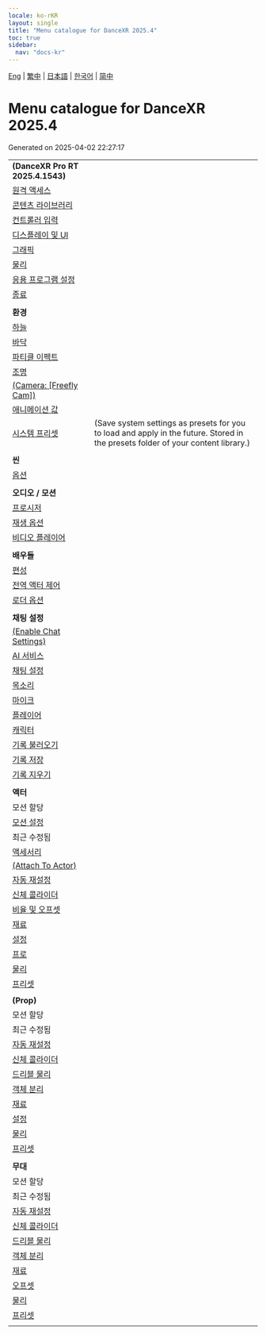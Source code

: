 ```yaml
---
locale: ko-rKR
layout: single
title: "Menu catalogue for DanceXR 2025.4"
toc: true
sidebar:
  nav: "docs-kr"
---
```


[Eng](/dancexr/menu/2025.4/menu) | [繁中](/tw/dancexr/menu/2025.4/menu) | [日本語](/jp/dancexr/menu/2025.4/menu) | [한국어](/kr/dancexr/menu/2025.4/menu) | [简中](/zh/dancexr/menu/2025.4/menu)

# Menu catalogue for DanceXR 2025.4

Generated on 2025-04-02 22:27:17

| | |
| :--- | :--- |
| **(DanceXR Pro RT 2025.4.1543)** |  |
| [원격 액세스](system/remote_access) |  | 
| [콘텐츠 라이브러리](system/library) |  | 
| [컨트롤러 입력](system/input_settings) |  | 
| [디스플레이 및 UI](system/screen) |  | 
| [그래픽](system/graphics) |  | 
| [물리](system/physics) |  | 
| [응용 프로그램 설정](system/application_settings) |  | 
| [종료](system/exit) |  | 
| | |
| **환경** |  |
| [하늘](scene/sky) |  | 
| [바닥](scene/ground) |  | 
| [파티클 이펙트](scene/particles) |  | 
| [조명](scene/lighting) |  | 
| [(Camera: [Freefly Cam])](scene/cameras) |  | 
| [애니메이션 값](scene/auto_updates) |  | 
| [시스템 프리셋](scene/system_presets) | (Save system settings as presets for you to load and apply in the future. Stored in the presets folder of your content library.) | 
| | |
| **씬** |  |
| [옵션](stage/scene) |  | 
| | |
| **오디오 / 모션** |  |
| [프로시저](motion/procedural) |  | 
| [재생 옵션](motion/motion_loader) |  | 
| [비디오 플레이어](motion/video_player) |  | 
| | |
| **배우들** |  |
| [편성](actors/formation) |  | 
| [전역 액터 제어](actors/global_actor_control) |  | 
| [로더 옵션](actors/loader_options) |  | 
| | |
| **채팅 설정** |  |
| [(Enable Chat Settings)](chat/enabled) |  | 
| [AI 서비스](chat/ai_service) |  | 
| [채팅 설정](chat/chat_settings) |  | 
| [목소리](chat/voice) |  | 
| [마이크](chat/microphone) |  | 
| [플레이어](chat/chat_player) |  | 
| [캐릭터](chat/characters) |  | 
| [기록 불러오기](chat/load_history) |  | 
| [기록 저장](chat/save_history) |  | 
| [기록 지우기](chat/clear_history) |  | 
| | |
| **액터** |  |
| 모션 할당 | |
| [모션 설정](actor/actor_motion) |  | 
| 최근 수정됨 | |
| [액세서리](actor/accessory) |  | 
| [(Attach To Actor)](actor/attach_to_actor) |  | 
| [자동 재설정](actor/auto_reset) |  | 
| [신체 콜라이더](actor/body_colliders) |  | 
| [비율 및 오프셋](actor/scale_&_offset) |  | 
| [재료](actor/materials) |  | 
| [설정](actor/all_settings) |  | 
| [프로](actor/pro_tools) |  | 
| [물리](actor/model_physics) |  | 
| [프리셋](actor/actor_presets) |  | 
| | |
| **(Prop)** |  |
| 모션 할당 | |
| 최근 수정됨 | |
| [자동 재설정](prop/auto_reset) |  | 
| [신체 콜라이더](prop/body_colliders) |  | 
| [드리블 물리](prop/cloth_physics) |  | 
| [객체 분리](prop/detach_object) |  | 
| [재료](prop/materials) |  | 
| [설정](prop/settings) |  | 
| [물리](prop/model_physics) |  | 
| [프리셋](prop/actor_presets) |  | 
| | |
| **무대** |  |
| 모션 할당 | |
| 최근 수정됨 | |
| [자동 재설정](stage/auto_reset) |  | 
| [신체 콜라이더](stage/body_colliders) |  | 
| [드리블 물리](stage/cloth_physics) |  | 
| [객체 분리](stage/detach_object) |  | 
| [재료](stage/materials) |  | 
| [오프셋](stage/offset) |  | 
| [물리](stage/model_physics) |  | 
| [프리셋](stage/actor_presets) |  | 
| | |

